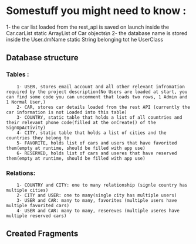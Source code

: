 # Somestuff you might need to know :
  1- the car list loaded from the rest_api is saved on launch inside the Car.carList static ArrayList of Car objects\n
  2- the database name is stored inside the User.dmName static String belonging tot he UserClass
## Database structure
### Tables : 
        1- USER, stores email account and all other relevant infromation required by the project description(No Users are loaded at start, you can find some code you can uncomment that loads two rows, 1 Admin and 1 Normal User,)
        2- CAR, stores car details loaded from the rest API (currently the car information is not Loaded into this table)
        3- COUNTRY, static table that holds a list of all countries and their relevant phone code(filled at the onCreate() of the SignUpActivity)
        4- CITY, static table that holds a list of cities and the countries they belong to
        5- FAVORITE, holds list of cars and users that have favorited them(empty at runtime, should be filled with app use)
        6- RESERVED, holds list of cars and useres that have reserved them(empty at runtime, should be filled with app use)
### Relations:
        1- COUNTRY and CITY: one to many relationship (signle country has multiple cities)
        2- CITY and USER: one to many(single city has multiple users)
        3- USER and CAR: many to many, favorites (multiple users have multiple favorited cars)
        4- USER and CAR: many to many, resereves (multiple useres have multiple reserved cars)
## Created Fragments 
